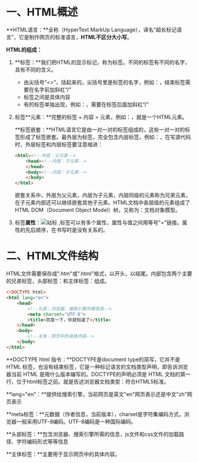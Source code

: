 # 一、HTML概述

**HTML语言：**全称（HyperText MarkUp Language），译名“超长标记语言”，它是制作网页的标准语言，**HTML不区分大小写**。

**HTML的组成：**

1. **标签：**我们把HTML的显示标记，称为标签。不同的标签有不同的名字，具有不同的含义。

   - 由尖括号“<>”，括起来的，尖括号里是标签的名字，例如：<title>
   - 通常成对出现，例如：<title>百度一下</title>，结束标签需要在名字前加斜杠“/”
   - 标签之间是具体内容
   - 有的标签单独出现，例如：<img />，需要在标签后面加斜杠“/”

   

2. 标签**元素：**完整的标签 + 内容 = 元素，例如：<title>百度一下</title>，就是一个HTML元素。

   **标签嵌套：**HTML语言它是由一对一对的标签组成的，这些一对一对的标签形成了标签嵌套。最外层为标签，完全包含内层标签，例如：<html><body></body></html>，在写源代码时，外层标签和内层标签要注意缩进：

   ```html
   <html><!--外层：父元素-->
       <head><!--内层：子元素-->
       </head>
       <body><!--内层：子元素-->
       </body>
   </html>
   ```

   嵌套关系中，外层为父元素，内层为子元素，内层同级的元素称为兄弟元素，在子元素内部还可以继续嵌套其他子元素。HTML文档中各层级的元素组成了HTML DOM（Document Object Model）树，又称为：文档对象模型。

3. 标签**属性**：<img src="logo.jpg" alt="站标" /> ,标签可以有多个属性，属性与值之间用等号"="链接。属性的先后顺序，在书写时是没有关系的。

# 二、HTML文件结构

HTML文件需要保存成".htm"或".html"格式，以<html>开头，以</html>结尾。内部包含两个主要的兄弟标签，头部标签：<head></head>和主体标签：<body></body>组成。

```html
<!DOCTYPE html>
<html lang="en">
    <head>
        <!--头部：浏览器、搜索引擎所需信息-->
        <meta charset="UTF-8">
        <title>百度一下，你就知道了</title>
    </head>
    <body>
        <!--主体：网页中的具体内容-->
    </body>
</html>
```

**DOCTYPE html 指令：**DOCTYPE是document type的简写，它并不是 HTML 标签，也没有结束标签，它是一种标记语言的文档类型声明，即告诉浏览器当前 HTML 是用什么版本编写的。DOCTYPE的声明必须是 HTML 文档的第一行，位于html标签之前。<!DOCTYPE html>就是告述浏览器文档类型：符合HTML5标准。

**lang="en"：**提供给搜索引擎，当前网页是英文"en"网页表示还是中文"zh"网页表示

**meta标签：**元数据（作者信息，当前版本），charset是字符集编码方式，浏览器一般采用UTF-8编码。UTF-8编码是一种国际编码。

**头部标签：**包含浏览器、搜索引擎所需的信息，js文件和css文件的加载路径、字符编码形式等等信息

**主体标签：**主要用于显示网页中的具体内容。
